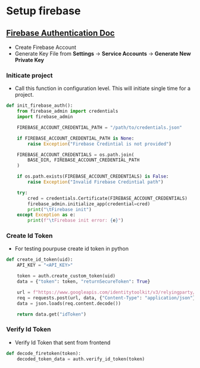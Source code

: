 # Setup firebase

## [Firebase Authentication Doc](https://firebase.google.com/docs/admin/setup)

- Create Firebase Account
- Generate Key File from **Settings** -> **Service Accounts** -> **Generate New Private Key**

### Initicate project

- Call this function in configuration level. This will initiate single time for a project.

```py
def init_firebase_auth():
    from firebase_admin import credentials
    import firebase_admin

    FIREBASE_ACCOUNT_CREDENTIAL_PATH = "/path/to/credentials.json"

    if FIREBASE_ACCOUNT_CREDENTIAL_PATH is None:
        raise Exception("Firebase Credintial is not provided")

    FIREBASE_ACCOUNT_CREDENTIALS = os.path.join(
        BASE_DIR, FIREBASE_ACCOUNT_CREDENTIAL_PATH
    )

    if os.path.exists(FIREBASE_ACCOUNT_CREDENTIALS) is False:
        raise Exception("Invalid Firebase Credintial path")

    try:
        cred = credentials.Certificate(FIREBASE_ACCOUNT_CREDENTIALS)
        firebase_admin.initialize_app(credential=cred)
        print("\tFirebase init")
    except Exception as e:
        print(f"\tFirebase init error: {e}")
```

### Create Id Token

- For testing pourpuse create id token in python

```py
def create_id_token(uid):
    API_KEY = "<API_KEY>"

    token = auth.create_custom_token(uid)
    data = {"token": token, "returnSecureToken": True}

    url = f"https://www.googleapis.com/identitytoolkit/v3/relyingparty/verifyCustomToken?key={API_KEY}"
    req = requests.post(url, data, {"Content-Type": "application/json"})
    data = json.loads(req.content.decode())

    return data.get("idToken")
```

### Verify Id Token

- Verify Id Token that sent from frontend

```py
def decode_firetoken(token):
    decoded_token_data = auth.verify_id_token(token)
```
